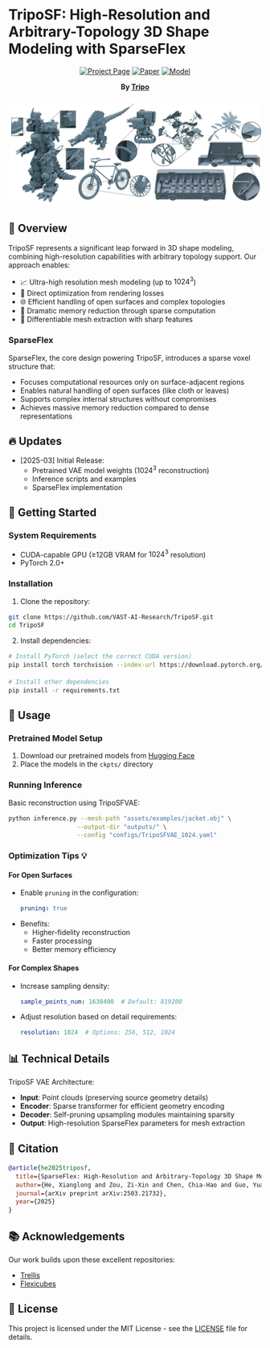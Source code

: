 # TripoSF: High-Resolution and Arbitrary-Topology 3D Shape Modeling with SparseFlex

<div align="center">

[![Project Page](https://img.shields.io/badge/🏠-Project%20Page-blue.svg)](https://XianglongHe.github.io/TripoSF/index.html)
[![Paper](https://img.shields.io/badge/📑-Paper-green.svg)](https://arxiv.org/)
[![Model](https://img.shields.io/badge/🤗-Model-yellow.svg)](https://huggingface.co/VAST-AI/TripoSF)

**By [Tripo](https://www.tripo3d.ai)**

</div>

![teaser](assets/docs/teaser.png)

## 🌟 Overview

TripoSF represents a significant leap forward in 3D shape modeling, combining high-resolution capabilities with arbitrary topology support. Our approach enables:

- 📈 Ultra-high resolution mesh modeling (up to $1024^3$)
- 🎯 Direct optimization from rendering losses
- 🌐 Efficient handling of open surfaces and complex topologies
- 💾 Dramatic memory reduction through sparse computation
- 🔄 Differentiable mesh extraction with sharp features

### SparseFlex

SparseFlex, the core design powering TripoSF, introduces a sparse voxel structure that:
- Focuses computational resources only on surface-adjacent regions
- Enables natural handling of open surfaces (like cloth or leaves)
- Supports complex internal structures without compromises
- Achieves massive memory reduction compared to dense representations

## 🔥 Updates

* [2025-03] Initial Release:
  - Pretrained VAE model weights ($1024^3$ reconstruction)
  - Inference scripts and examples
  - SparseFlex implementation

## 🚀 Getting Started

### System Requirements
- CUDA-capable GPU (≥12GB VRAM for $1024^3$ resolution)
- PyTorch 2.0+

### Installation

1. Clone the repository:
```bash
git clone https://github.com/VAST-AI-Research/TripoSF.git
cd TripoSF
```

2. Install dependencies:
```bash
# Install PyTorch (select the correct CUDA version)
pip install torch torchvision --index-url https://download.pytorch.org/whl/{your-cuda-version}

# Install other dependencies
pip install -r requirements.txt
```

## 💫 Usage

### Pretrained Model Setup
1. Download our pretrained models from [Hugging Face](https://huggingface.co/VAST-AI/TripoSF)
2. Place the models in the `ckpts/` directory

### Running Inference
Basic reconstruction using TripoSFVAE:
```bash
python inference.py --mesh-path "assets/examples/jacket.obj" \
                   --output-dir "outputs/" \
                   --config "configs/TripoSFVAE_1024.yaml"
```

### Optimization Tips 💡

#### For Open Surfaces
- Enable `pruning` in the configuration:
  ```yaml
  pruning: true
  ```
- Benefits:
  - Higher-fidelity reconstruction
  - Faster processing
  - Better memory efficiency

#### For Complex Shapes
- Increase sampling density:
  ```yaml
  sample_points_num: 1638400  # Default: 819200
  ```
- Adjust resolution based on detail requirements:
  ```yaml
  resolution: 1024  # Options: 256, 512, 1024
  ```


## 📊 Technical Details

TripoSF VAE Architecture:
- **Input**: Point clouds (preserving source geometry details)
- **Encoder**: Sparse transformer for efficient geometry encoding
- **Decoder**: Self-pruning upsampling modules maintaining sparsity
- **Output**: High-resolution SparseFlex parameters for mesh extraction

## 📝 Citation

```bibtex
@article{he2025triposf,
  title={SparseFlex: High-Resolution and Arbitrary-Topology 3D Shape Modeling},
  author={He, Xianglong and Zou, Zi-Xin and Chen, Chia-Hao and Guo, Yuan-Chen and Liang, Ding and Yuan, Chun and Ouyang, Wanli and Cao, Yan-Pei and Li, Yangguang},
  journal={arXiv preprint arXiv:2503.21732},
  year={2025}
}
```


## 📚 Acknowledgements

Our work builds upon these excellent repositories:
- [Trellis](https://github.com/Microsoft/TRELLIS)
- [Flexicubes](https://github.com/MaxtirError/FlexiCubes)

## 📄 License
This project is licensed under the MIT License - see the [LICENSE](LICENSE) file for details.
